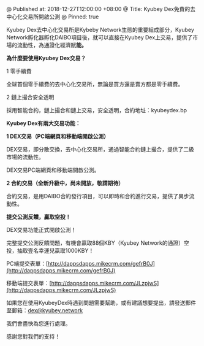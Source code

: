 @ Published at: 2018-12-27T12:00:00 +08:00
@ Title: Kyubey Dex免費的去中心化交易所開啟公測
@ Pinned: true


Kyubey Dex去中心化交易所是Kybeby Network生態的重要組成部分，Kyubey Network孵化器孵化DAIBO項目後，就可以直接在Kyubey Dex上交易，提供了市場的流動性，為通證化經濟賦**能。**

**為什麼要使用Kyubey Dex交易？**

1 零手續費

全球首個零手續費的去中心化交易所，無論是買方還是賣方都是零手續費。

2 鏈上撮合安全透明

採用智能合約，鏈上撮合和鏈上交易，安全透明，合約地址：kyubeydex.bp

**Kyubey Dex有兩大交易功能：**

**1 DEX交易（PC端網頁和移動端開啟公測）**

DEX交易，即分散交換，去中心化交易所，通過智能合約鏈上撮合，提供了二級市場的流動性。

DEX交易PC端網頁和移動端開啟公測。

**2 合約交易（全新升級中，尚未開放，敬請期待）**

合約交易，是用DAIBO合約發行項目，可以即時和合約進行交易，提供了異步流動性。

**提交公測反饋，贏取空投！**

DEX交易功能正式開啟公測！

完整提交公測反饋問題，有機會贏取88個KBY（Kyubey Network的通證）空投，抽取壹名幸運兒贏取1000KBY！

PC端提交表單：[http://dappsdapps.mikecrm.com/gefrB0J](http://dappsdapps.mikecrm.com/gefrB0J)

移動端提交表單：[http://dappsdapps.mikecrm.com/JLzpjwS](http://dappsdapps.mikecrm.com/JLzpjwS)

如果您在使用KyubeyDex時遇到問題需要幫助，或有建議想要提出，請發送郵件至郵箱：dex@kyubey.network

我們會盡快為您進行處理。

感謝您對我們的支持！